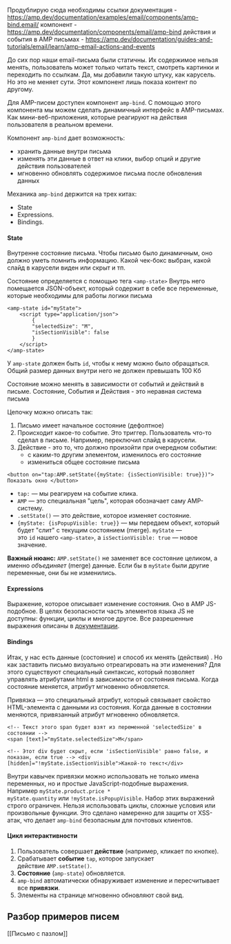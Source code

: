 Продублирую сюда необходимы ссылки
документация - https://amp.dev/documentation/examples/email/components/amp-bind.email/
компонент - https://amp.dev/documentation/components/email/amp-bind
действия и события в AMP письмах - https://amp.dev/documentation/guides-and-tutorials/email/learn/amp-email-actions-and-events

До сих пор наши email-письма были статичны. Их содержимое нельзя менять, пользователь может только читать текст, смотреть картинки и переходить по ссылкам. Да, мы добавили такую штуку, как карусель. Но это не меняет сути. Этот компонент лишь показа контент по другому.

Для AMP-писем доступен компонент `amp-bind`. С помощью этого компонента мы можем сделать динамичный интерфейс в AMP-письмах. Как мини-веб-приложения, которые реагируют на действия пользователя в реальном времени.
 
Компонент `amp-bind` дает возможность:
- хранить данные внутри письма
- изменять эти данные в ответ на клики, выбор опций и другие действия пользователей
- мгновенно обновлять содержимое письма после обновления данных

Механика `amp-bind` держится на трех китах:
- State
- Expressions.
- Bindings.

#### State

Внутренне состояние письма. Чтобы письмо было динамичным, оно должно уметь помнить информацию. Какой чек-бокс выбран, какой слайд в карусели виден или скрыт и тп. 

Состояние определяется с помощью тега `<amp-state>` Внутрь него помещается JSON-объект, который содержит в себе все переменные, которые необходимы для работы логики письма

```
<amp-state id="myState">   
	<script type="application/json">     
		{       
		"selectedSize": "M",       
		"isSectionVisible": false     
		}   
	</script> 
</amp-state>
```

У `amp-state` должен быть `id`, чтобы к нему можно было обращаться. Общий размер данных внутри него не должен превышать 100 Кб

Состояние можно менять в зависимости от событий и действий в письме. Состояние, События и Действия - это неравная система письма

Цепочку можно описать так:
1. Письмо имеет начальное состояние (дефолтное)
2. Происходит какое-то событие. Это триггер. Пользователь что-то сделал в письме. Например, переключил слайд в карусели.
3. Действие - это то, что должно произойти при очередном событии: 
   - с каким-то другим элементом, изменилось его состояние
   - измениться общее состояние письма


`<button on="tap:AMP.setState({myState: {isSectionVisible: true}})">   Показать окно </button>`

- `tap:` — мы реагируем на событие клика.
- `AMP` — это специальная "цель", которая обозначает саму AMP-систему.
- `.setState()` — это действие, которое изменяет состояние.
- `{myState: {isPopupVisible: true}}` — мы передаем объект, который будет "слит" с текущим состоянием (merge). `myState` — это `id` нашего `<amp-state>`, а `isSectionVisible: true` — новое значение.

**Важный нюанс:** `AMP.setState()` не заменяет все состояние целиком, а именно _объединяет_ (merge) данные. Если бы в `myState` были другие переменные, они бы не изменились.

#### Expressions

Выражение, которое описывает изменение состояния. Оно в AMP JS-подобное. В целях безопасности часть элементов языка JS не доступны: функции, циклы и многое другое. Все разрешенные выражения описаны в [документации](https://amp.dev/documentation/components/email/amp-bind#expressions).

#### Bindings

Итак, у нас есть данные (состояние) и способ их менять (действия) . Но как заставить письмо визуально отреагировать на эти изменения? Для этого существуют специальный синтаксис, который позволяет управлять атрибутами html в зависимости от состояния письма. Когда состояние меняется, атрибут мгновенно обновляется.

Привязка — это специальный атрибут, который связывает свойство HTML-элемента с данными из состояния. Когда данные в состоянии меняются, привязанный атрибут мгновенно обновляется.

```
<!-- Текст этого span будет взят из переменной 'selectedSize' в состоянии --> 
<span [text]="myState.selectedSize">M</span> 

<!-- Этот div будет скрыт, если 'isSectionVisible' равно false, и показан, если true --> <div [hidden]="!myState.isSectionVisible">Какой-то текст</div>
```

Внутри кавычек привязки можно использовать не только имена переменных, но и простые JavaScript-подобные выражения. Например `myState.product.price * myState.quantity` или `!myState.isPopupVisible`. Набор этих выражений строго ограничен. Нельзя использовать циклы, сложные условия или произвольные функции. Это сделано намеренно для защиты от XSS-атак, что делает `amp-bind` безопасным для почтовых клиентов.

#### Цикл интерактивности

1. Пользователь совершает **действие** (например, кликает по кнопке).
2. Срабатывает **событие** `tap`, которое запускает действие `AMP.setState()`.
3. **Состояние** (`amp-state`) обновляется.
4. `amp-bind` автоматически обнаруживает изменение и пересчитывает все **привязки**.
5. Элементы на странице мгновенно обновляют свой вид.

## Разбор примеров писем

[[Письмо с пазлом]] 